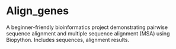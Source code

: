 # Align_genes
A beginner-friendly bioinformatics project demonstrating pairwise sequence alignment and multiple sequence alignment (MSA) using Biopython. Includes sequences, alignment results.
